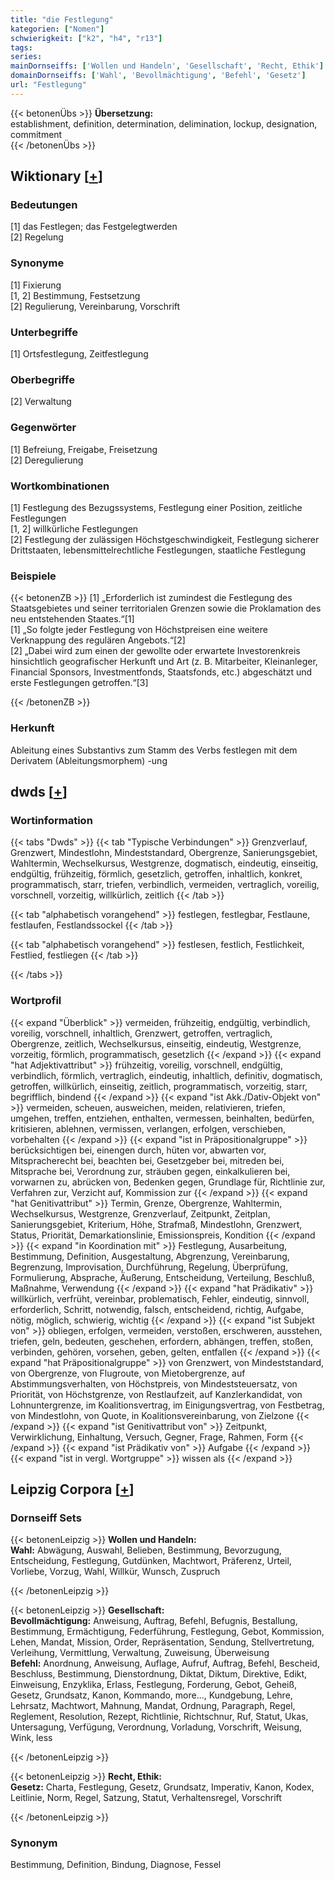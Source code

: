 ```yaml
---
title: "die Festlegung"
kategorien: ["Nomen"]
schwierigkeit: ["k2", "h4", "r13"]
tags:
series:
mainDornseiffs: ['Wollen und Handeln', 'Gesellschaft', 'Recht, Ethik']
domainDornseiffs: ['Wahl', 'Bevollmächtigung', 'Befehl', 'Gesetz']
url: "Festlegung"
---
```


{{< betonenÜbs >}}
**Übersetzung:**  
establishment, definition, determination, delimination, lockup, designation, commitment  
{{< /betonenÜbs >}}

## Wiktionary [[+](https://de.wiktionary.org/wiki/Festlegung)]

### Bedeutungen
[1] das Festlegen; das Festgelegtwerden  
[2] Regelung  

### Synonyme
[1] Fixierung  
[1, 2] Bestimmung, Festsetzung  
[2] Regulierung, Vereinbarung, Vorschrift  

### Unterbegriffe
[1] Ortsfestlegung, Zeitfestlegung  

### Oberbegriffe
[2] Verwaltung  

### Gegenwörter
[1] Befreiung, Freigabe, Freisetzung  
[2] Deregulierung  

### Wortkombinationen
[1] Festlegung des Bezugssystems, Festlegung einer Position, zeitliche Festlegungen  
[1, 2] willkürliche Festlegungen  
[2] Festlegung der zulässigen Höchstgeschwindigkeit, Festlegung sicherer Drittstaaten, lebensmittelrechtliche Festlegungen, staatliche Festlegung  

### Beispiele
{{< betonenZB >}}
[1] „Erforderlich ist zumindest die Festlegung des Staatsgebietes und seiner territorialen Grenzen sowie die Proklamation des neu entstehenden Staates.“[1]  
[1] „So folgte jeder Festlegung von Höchstpreisen eine weitere Verknappung des regulären Angebots.“[2]  
[2] „Dabei wird zum einen der gewollte oder erwartete Investorenkreis hinsichtlich geografischer Herkunft und Art (z. B. Mitarbeiter, Kleinanleger, Financial Sponsors, Investmentfonds, Staatsfonds, etc.) abgeschätzt und erste Festlegungen getroffen.“[3]  

{{< /betonenZB >}}
### Herkunft
Ableitung eines Substantivs zum Stamm des Verbs festlegen mit dem Derivatem (Ableitungsmorphem) -ung  



## dwds [[+](https://www.dwds.de/wb/Festlegung)]

### Wortinformation
{{< tabs "Dwds" >}}
{{< tab "Typische Verbindungen" >}}
Grenzverlauf, Grenzwert, Mindestlohn, Mindeststandard, Obergrenze, Sanierungsgebiet, Wahltermin, Wechselkursus, Westgrenze, dogmatisch, eindeutig, einseitig, endgültig, frühzeitig, förmlich, gesetzlich, getroffen, inhaltlich, konkret, programmatisch, starr, triefen, verbindlich, vermeiden, vertraglich, voreilig, vorschnell, vorzeitig, willkürlich, zeitlich
{{< /tab >}}

{{< tab "alphabetisch vorangehend" >}}
festlegen, festlegbar, Festlaune, festlaufen, Festlandssockel
{{< /tab >}}

{{< tab "alphabetisch vorangehend" >}}
festlesen, festlich, Festlichkeit, Festlied, festliegen
{{< /tab >}}

{{< /tabs >}}

### Wortprofil
{{< expand "Überblick" >}} vermeiden, frühzeitig, endgültig, verbindlich, voreilig, vorschnell, inhaltlich, Grenzwert, getroffen, vertraglich, Obergrenze, zeitlich, Wechselkursus, einseitig, eindeutig, Westgrenze, vorzeitig, förmlich, programmatisch, gesetzlich {{< /expand >}}
{{< expand "hat Adjektivattribut" >}} frühzeitig, voreilig, vorschnell, endgültig, verbindlich, förmlich, vertraglich, eindeutig, inhaltlich, definitiv, dogmatisch, getroffen, willkürlich, einseitig, zeitlich, programmatisch, vorzeitig, starr, begrifflich, bindend {{< /expand >}}
{{< expand "ist Akk./Dativ-Objekt von" >}} vermeiden, scheuen, ausweichen, meiden, relativieren, triefen, umgehen, treffen, entziehen, enthalten, vermessen, beinhalten, bedürfen, kritisieren, ablehnen, vermissen, verlangen, erfolgen, verschieben, vorbehalten {{< /expand >}}
{{< expand "ist in Präpositionalgruppe" >}} berücksichtigen bei, einengen durch, hüten vor, abwarten vor, Mitspracherecht bei, beachten bei, Gesetzgeber bei, mitreden bei, Mitsprache bei, Verordnung zur, sträuben gegen, einkalkulieren bei, vorwarnen zu, abrücken von, Bedenken gegen, Grundlage für, Richtlinie zur, Verfahren zur, Verzicht auf, Kommission zur {{< /expand >}}
{{< expand "hat Genitivattribut" >}} Termin, Grenze, Obergrenze, Wahltermin, Wechselkursus, Westgrenze, Grenzverlauf, Zeitpunkt, Zeitplan, Sanierungsgebiet, Kriterium, Höhe, Strafmaß, Mindestlohn, Grenzwert, Status, Priorität, Demarkationslinie, Emissionspreis, Kondition {{< /expand >}}
{{< expand "in Koordination mit" >}} Festlegung, Ausarbeitung, Bestimmung, Definition, Ausgestaltung, Abgrenzung, Vereinbarung, Begrenzung, Improvisation, Durchführung, Regelung, Überprüfung, Formulierung, Absprache, Äußerung, Entscheidung, Verteilung, Beschluß, Maßnahme, Verwendung {{< /expand >}}
{{< expand "hat Prädikativ" >}} willkürlich, verfrüht, vereinbar, problematisch, Fehler, eindeutig, sinnvoll, erforderlich, Schritt, notwendig, falsch, entscheidend, richtig, Aufgabe, nötig, möglich, schwierig, wichtig {{< /expand >}}
{{< expand "ist Subjekt von" >}} obliegen, erfolgen, vermeiden, verstoßen, erschweren, ausstehen, triefen, geln, bedeuten, geschehen, erfordern, abhängen, treffen, stoßen, verbinden, gehören, vorsehen, geben, gelten, entfallen {{< /expand >}}
{{< expand "hat Präpositionalgruppe" >}} von Grenzwert, von Mindeststandard, von Obergrenze, von Flugroute, von Mietobergrenze, auf Abstimmungsverhalten, von Höchstpreis, von Mindeststeuersatz, von Priorität, von Höchstgrenze, von Restlaufzeit, auf Kanzlerkandidat, von Lohnuntergrenze, im Koalitionsvertrag, im Einigungsvertrag, von Festbetrag, von Mindestlohn, von Quote, in Koalitionsvereinbarung, von Zielzone {{< /expand >}}
{{< expand "ist Genitivattribut von" >}} Zeitpunkt, Verwirklichung, Einhaltung, Versuch, Gegner, Frage, Rahmen, Form {{< /expand >}}
{{< expand "ist Prädikativ von" >}} Aufgabe {{< /expand >}}
{{< expand "ist in vergl. Wortgruppe" >}} wissen als {{< /expand >}}

## Leipzig Corpora [[+](https://corpora.uni-leipzig.de/en/res?word=Festlegung&corpusId=deu_newscrawl-public_2018)]

### Dornseiff Sets
{{< betonenLeipzig >}}
**Wollen und Handeln:**  
**Wahl:** Abwägung, Auswahl, Belieben, Bestimmung, Bevorzugung, Entscheidung, Festlegung, Gutdünken, Machtwort, Präferenz, Urteil, Vorliebe, Vorzug, Wahl, Willkür, Wunsch, Zuspruch  

{{< /betonenLeipzig >}}


{{< betonenLeipzig >}}
**Gesellschaft:**  
**Bevollmächtigung:** Anweisung, Auftrag, Befehl, Befugnis, Bestallung, Bestimmung, Ermächtigung, Federführung, Festlegung, Gebot, Kommission, Lehen, Mandat, Mission, Order, Repräsentation, Sendung, Stellvertretung, Verleihung, Vermittlung, Verwaltung, Zuweisung, Überweisung  
**Befehl:** Anordnung, Anweisung, Auflage, Aufruf, Auftrag, Befehl, Bescheid, Beschluss, Bestimmung, Dienstordnung, Diktat, Diktum, Direktive, Edikt, Einweisung, Enzyklika, Erlass, Festlegung, Forderung, Gebot, Geheiß, Gesetz, Grundsatz, Kanon, Kommando, more..., Kundgebung, Lehre, Lehrsatz, Machtwort, Mahnung, Mandat, Ordnung, Paragraph, Regel, Reglement, Resolution, Rezept, Richtlinie, Richtschnur, Ruf, Statut, Ukas, Untersagung, Verfügung, Verordnung, Vorladung, Vorschrift, Weisung, Wink, less  

{{< /betonenLeipzig >}}


{{< betonenLeipzig >}}
**Recht, Ethik:**  
**Gesetz:** Charta, Festlegung, Gesetz, Grundsatz, Imperativ, Kanon, Kodex, Leitlinie, Norm, Regel, Satzung, Statut, Verhaltensregel, Vorschrift  

{{< /betonenLeipzig >}}

### Synonym
Bestimmung, Definition, Bindung, Diagnose, Fessel

